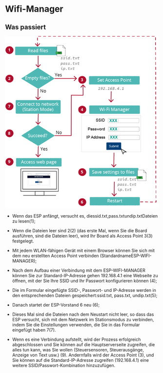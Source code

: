 # Wifi-Manager
## Was passiert
![Flussdiagramm](image-1.png)
- Wenn das ESP anfängt, versucht es, diessid.txt,pass.txtundip.txtDateien zu lesen(1);

- Wenn die Dateien leer sind 2(2) (das erste Mal, wenn Sie die Board ausführen, sind die Dateien leer), wird Ihr Board als Access Point 3(3) festgelegt.

- Mit jedem WLAN-fähigen Gerät mit einem Browser können Sie sich mit dem neu erstellten Access Point verbinden (StandardnameESP-WIFI-MANAGER);

- Nach dem Aufbau einer Verbindung mit dem ESP-WIFI-MANAGER können Sie zur Standard-IP-Adresse gehen 192.168.4.1 eine Webseite zu öffnen, mit der Sie Ihre SSID und Ihr Passwort konfigurieren können (4);

- Die im Formular eingefügte SSID-, Passwort- und IP-Adresse werden in den entsprechenden Dateien gespeichert:ssid.txt, pass.txt, 
undip.txt(5);

- Danach startet der ESP-Vorstand 6 neu (6);

- Dieses Mal sind die Dateien nach dem Neustart nicht leer, so dass das ESP versucht, sich mit dem Netzwerk im Stationsmodus zu verbinden, indem Sie die Einstellungen verwenden, die Sie in das Formular eingefügt haben 7(7).

- Wenn es eine Verbindung aufstellt, wird der Prozess erfolgreich abgeschlossen und Sie können auf die Hauptserverseite zugreifen, die alles tun kann, was Sie wollen (Steuersensoren, Steuerausgänge, Anzeige von Text usw.) (9). Andernfalls wird der Access Point (3), und Sie können auf die Standard-IP-Adresse zugreifen (192.168.4.1) eine weitere SSID/Passwort-Kombination hinzuzufügen.